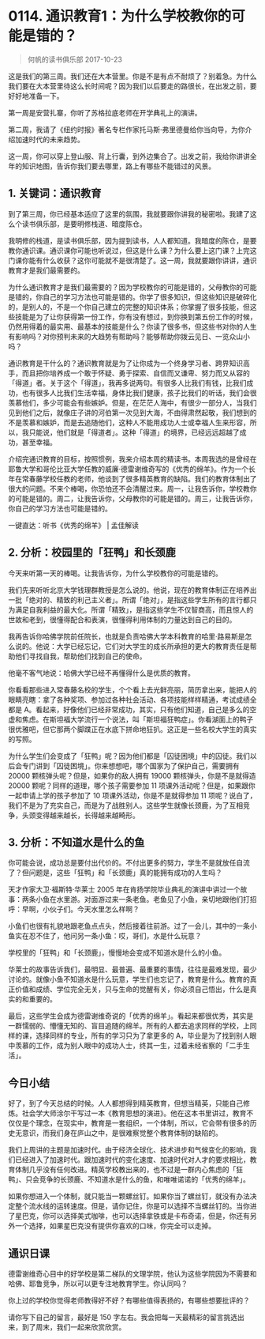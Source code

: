 # 0114. 通识教育1：为什么学校教你的可能是错的？
> 何帆的读书俱乐部
2017-10-23

这是我们的第三周。我们还在大本营里。你是不是有点不耐烦了？别着急。为什么我们要在大本营里待这么长时间呢？因为我们以后要走的路很长，在出发之前，要好好地准备一下。

第一周是安营扎寨，你听了苏格拉底老师在开学典礼上的演讲。

第二周，我请了《纽约时报》著名专栏作家托马斯·弗里德曼给你当向导，为你介绍加速时代的未来趋势。

这一周，你可以穿上登山服、背上行囊，到外边集合了。出发之前，我给你讲讲全年的知识地图，告诉你我们要去哪里，路上有哪些不能错过的风景。

## 1. 关键词：通识教育
到了第三周，你已经基本适应了这里的氛围，我就要跟你讲我的秘密啦。我建了这么个读书俱乐部，是要明修栈道、暗度陈仓。

我明修的栈道，是读书俱乐部，因为提到读书，人人都知道。我暗度的陈仓，是要教你通识课。通识课你可能也听说过，但这是什么课？为什么要上这门课？上完这门课你能有什么收获？这你可能就不是很清楚了。这一周，我就要跟你讲讲，通识教育才是我们最需要的。

为什么通识教育才是我们最需要的？因为学校教你的可能是错的，父母教你的可能是错的，你自己的学习方法也可能是错的。你学了很多知识，但这些知识是破碎化的，是别人的，不是一个你自己建立的完整的知识体系；你掌握了很多技能，但这些技能是为了让你获得第一份工作，你有没有想过，到你换到第五份工作的时候，仍然用得着的最实用、最基本的技能是什么？你读了很多书，但这些书对你的人生有影响吗？对你预判未来的大趋势有帮助吗？能够帮助你拨云见日、一览众山小吗？

通识教育是干什么的？通识教育就是为了让你成为一个终身学习者、跨界知识高手，而且把你培养成一个敢于怀疑、勇于探索、自信而又谦卑、努力而又从容的「得道」者。关于这个「得道」，我再多说两句。有很多人比我们有钱，比我们成功，也有很多人比我们生活幸福，身体比我们健康，孩子比我们的听话，我们会很羡慕他们，多少可能会有些嫉妒。但是，在茫茫人海中，有很少一部分人，当我们见到他们之后，就像庄子讲的河伯第一次见到大海，不由得肃然起敬，我们想到的不是羡慕和嫉妒，而是去追随他们，这种人不能用成功人士或幸福人生来形容，所以，我只能说，他们就是「得道者」。这种「得道」的境界，已经远远超越了成功，甚至幸福。

介绍完通识教育的目标，按照惯例，我来介绍本周的精读书。本周我选的是曾经在耶鲁大学和哥伦比亚大学任教的威廉·德雷谢维奇写的《优秀的绵羊》。作为一个长年在常春藤学校任教的老师，他谈到了很多精英教育的缺陷。我们的教育体制出了很大的问题。不来个棒喝，你恐怕还不会清醒过来。周一，让我告诉你，学校教你的可能是错的。周二，让我告诉你，父母教你的可能是错的。周三，让我告诉你，你自己的学习方法也可能是错的。

一键直达：听书《优秀的绵羊》 | 孟佳解读

## 2. 分析：校园里的「狂鸭」和长颈鹿
今天来听第一天的棒喝。让我告诉你，为什么学校教你的可能是错的。

我们先来听听北京大学钱理群教授是怎么说的。他说，现在的教育体制正在培养出一批「绝对的、精致的利己主义者」。所谓「绝对」，是指这些学生所有的言行都只为满足自我利益的最大化。所谓「精致」，是指这些学生不仅智商高，而且惊人的世故和老到，很懂得配合和表演，很懂得利用体制的力量达到自己的目的。

我再告诉你哈佛学院前任院长，也就是负责哈佛大学本科教育的哈里·路易斯是怎么说的。他说：大学已经忘记，它们对大学生的成长所承担的更大的教育责任是帮助他们寻找自我，帮助他们找到自己的使命。

他毫不客气地说：哈佛大学已经不再懂得什么是优质的教育。

你看看那些进入常春藤名校的学生，个个看上去光鲜亮丽，简历拿出来，能把人的眼睛亮瞎：拿了各种奖项、参加过各种社会活动、各项技能样样精通，考试成绩全都是 A。看起来，好像他们已经非常成功，其实，只有他们知道，自己是多么的空虚和焦虑。在斯坦福大学流行一个说法，叫「斯坦福狂鸭症」。你看湖面上的鸭子很优雅吧，但它那两个脚蹼正在水底下拼命地狂扒。这正是一些名校大学生的真实的写照。

为什么学生们会变成了「狂鸭」呢？因为他们都是「囚徒困境」中的囚徒。我们以后会专门讲到「囚徒困境」。你来想想吧，哪个国家为了保护自己，需要拥有 20000 颗核弹头呢？但是，如果你的敌人拥有 19000 颗核弹头，你是不是就得造 20000 颗呢？同样的道理，哪个孩子需要参加 11 项课外活动呢？但是，如果跟你一起申请上学的孩子参加了 10 项课外活动，你是不是就得参加 11 项呢？说白了，我们不是为了充实自己，而是为了战胜别人。这些学生就像长颈鹿，为了互相竞争，头颈变得越来越长，长得越来越畸形。

## 3. 分析：不知道水是什么的鱼
你可能会说，成功总是要付出代价的。不付出更多的努力，学生不是就放任自流了？但问题是，这些「狂鸭」和「长颈鹿」真的能拥有成功的人生吗？

天才作家大卫·福斯特·华莱士 2005 年在肯扬学院毕业典礼的演讲中讲过一个故事：两条小鱼在水里游。对面游过来一条老鱼。老鱼见了小鱼，亲切地跟他们打招呼：早啊，小伙子们。今天水里怎么样啊？

小鱼们也很有礼貌地跟老鱼点点头，然后接着往前游。过了一会儿，其中的一条小鱼实在忍不住了，他问另一条小鱼：哎，哥们，水是什么玩意？

学校里的「狂鸭」和「长颈鹿」，慢慢地会变成不知道水是什么的小鱼。

华莱士的故事告诉我们，最明显、最普遍、最重要的事情，往往是最难发现，最少讨论的。就像小鱼不知道水是什么玩意，学生们也忘记了，教育是什么。教育的真正价值和成绩、学位完全无关，只与生命的觉醒有关，你必须自己悟出，什么是真实的和重要的。

最后，这些学生会成为德雷谢维奇说的「优秀的绵羊」。看起来都很优秀，其实是一群懦弱的、懵懂无知的、盲目追随的绵羊。所有的人都去追求同样的学校，上同样的课，选择同样的专业，所有的学习只为了拿更多的 A，毕业是为了找到别人眼中羡慕的工作，成为别人眼中的成功人士，终其一生，过着未经省察的「二手生活」。

## 今日小结
好了，到了今天总结的时候。人人都想得到精英教育，但想当精英，只能自己修炼。社会学大师涂尔干写过一本《教育思想的演进》。他在这本书里讲过，教育不仅仅是个理念，在现实中，教育是一套组织，一个体制，所以，它会带有很多的历史无意识，而我们身在庐山之中，是很难察觉整个教育体制的缺陷的。

我们上周讲的主题是加速时代。由于经济全球化、技术进步和气候变化的影响，我们已经进入了加速时代。跟加速时代的变化速度、加速时代对人才的要求相比，教育体制几乎没有任何改进。精英学校教出来的，也不过是一群内心焦虑的「狂鸭」、只会竞争的长颈鹿、不知道水是什么的鱼，和唯唯诺诺的「优秀的绵羊」。

如果你想进入一个体制，就只能当一颗螺丝钉。如果你当了螺丝钉，就没有办法决定整个流水线的运转速度。但是，请你记住，你是可以选择不当螺丝钉的。当你进了星巴克，你可以选择美式咖啡，也可以选择拿铁或是卡布奇诺，但是，你还有另外一个选择，如果星巴克没有提供你喜欢的口味，你完全可以走掉。

## 通识日课
德雷谢维奇心目中的好学校是第二梯队的文理学院，他认为这些学院因为不需要和哈佛、耶鲁竞争，所以可以更专注地教育学生。你认同吗？

你上过的学校你觉得老师教得好不好？有哪些值得表扬的，有哪些想要批评的？ 

请你写下自己的留言，最好是 150 字左右。我会把每一天最精彩的留言挑选出来，到了周末，我们一起来欣赏欣赏。



